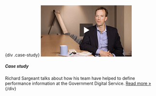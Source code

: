 {div .case-study}
[![Watch the video](/assets/images/strategy/case-studies/management-info/richard.png)](case-studies/management-info/)

##### Case study

Richard Sargeant talks about how his team have helped to define performance information at the Government Digital Service. [Read more »](case-studies/management-info/)
{/div}